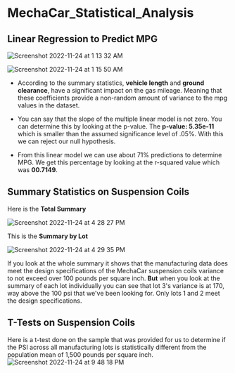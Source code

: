 # MechaCar_Statistical_Analysis

## Linear Regression to Predict MPG

![Screenshot 2022-11-24 at 1 13 32 AM](https://user-images.githubusercontent.com/110702997/203717540-f2cf9388-9d25-4fa4-b93a-28068a0fb179.png)

![Screenshot 2022-11-24 at 1 15 50 AM](https://user-images.githubusercontent.com/110702997/203717910-49839dfd-e734-495c-8b2a-a70bee51fbd2.png)

- According to the summary statistics, **vehicle length** and **ground clearance**, have a significant impact on the gas mileage. Meaning that these coefficients provide a non-random amount of variance to the mpg values in the dataset. 

- You can say that the slope of the multiple linear model is not zero. You can determine this by looking at the p-value. The **p-value: 5.35e-11** which is smaller than the assumed significance level of .05%. With this we can reject our null hypothesis.

- From this linear model we can use about 71% predictions to determine MPG. We get this percentage by looking at the r-squared value which was **00.7149**.


## Summary Statistics on Suspension Coils

Here is the **Total Summary** 

![Screenshot 2022-11-24 at 4 28 27 PM](https://user-images.githubusercontent.com/110702997/203870362-e542f6a0-5989-4dde-a421-63f93fc378c1.png)

This is the **Summary by Lot**

![Screenshot 2022-11-24 at 4 29 35 PM](https://user-images.githubusercontent.com/110702997/203870435-3f77ae4a-1b5e-41d9-8135-184bf3dedb86.png)

If you look at the whole summary it shows that the manufacturing data does meet the design specifications of the MechaCar suspension coils variance to not exceed over 100 pounds per square inch. **But** when you look at the summary of each lot individually you can see that lot 3's variance is at 170, way above the 100 psi that we've been looking for. Only lots 1 and 2 meet the design specifications.

## T-Tests on Suspension Coils
Here is a t-test done on the sample that was provided for us to determine if the PSI across all manufacturing lots is statistically different from the population mean of 1,500 pounds per square inch.
![Screenshot 2022-11-24 at 9 48 18 PM](https://user-images.githubusercontent.com/110702997/203897571-0efb68b8-be09-4c3a-9c48-d10c7d5104c0.png)


